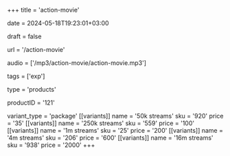 +++
title = 'action-movie'

date = 2024-05-18T19:23:01+03:00

draft = false

url = '/action-movie'

audio = ['/mp3/action-movie/action-movie.mp3']

tags = ['exp']

type = 'products'

productID = '121'

variant_type = 'package'
[[variants]]
name = '50k streams'
sku = '920'
price = '35'
[[variants]]
name = '250k streams'
sku = '559'
price = '100'
[[variants]]
name = '1m streams'
sku = '25'
price = '200'
[[variants]]
name = '4m streams'
sku = '206'
price = '600'
[[variants]]
name = '16m streams'
sku = '938'
price = '2000'
+++
